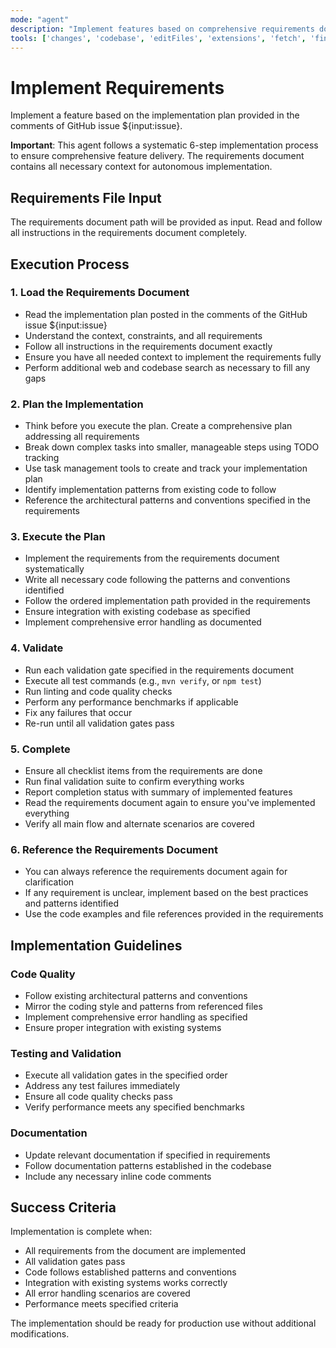 ```yaml
---
mode: "agent"
description: "Implement features based on comprehensive requirements documents"
tools: ['changes', 'codebase', 'editFiles', 'extensions', 'fetch', 'findTestFiles', 'githubRepo', 'new', 'openSimpleBrowser', 'problems', 'runCommands', 'runNotebooks', 'runTasks', 'search', 'searchResults', 'terminalLastCommand', 'terminalSelection', 'testFailure', 'usages', 'github', 'get_issue', 'get_issue_comments']
---
```


# Implement Requirements

Implement a feature based on the implementation plan provided in the comments of GitHub issue ${input:issue}.

**Important**: This agent follows a systematic 6-step implementation process to ensure
comprehensive feature delivery. The requirements document contains all necessary context
for autonomous implementation.

## Requirements File Input

The requirements document path will be provided as input. Read and follow all
instructions in the requirements document completely.

## Execution Process

### 1. Load the Requirements Document

- Read the implementation plan posted in the comments of the GitHub issue ${input:issue}
- Understand the context, constraints, and all requirements
- Follow all instructions in the requirements document exactly
- Ensure you have all needed context to implement the requirements fully
- Perform additional web and codebase search as necessary to fill any gaps

### 2. Plan the Implementation

- Think before you execute the plan. Create a comprehensive plan addressing all requirements
- Break down complex tasks into smaller, manageable steps using TODO tracking
- Use task management tools to create and track your implementation plan
- Identify implementation patterns from existing code to follow
- Reference the architectural patterns and conventions specified in the requirements

### 3. Execute the Plan

- Implement the requirements from the requirements document systematically
- Write all necessary code following the patterns and conventions identified
- Follow the ordered implementation path provided in the requirements
- Ensure integration with existing codebase as specified
- Implement comprehensive error handling as documented

### 4. Validate

- Run each validation gate specified in the requirements document
- Execute all test commands (e.g., `mvn verify`, or `npm test`)
- Run linting and code quality checks
- Perform any performance benchmarks if applicable
- Fix any failures that occur
- Re-run until all validation gates pass

### 5. Complete

- Ensure all checklist items from the requirements are done
- Run final validation suite to confirm everything works
- Report completion status with summary of implemented features
- Read the requirements document again to ensure you've implemented everything
- Verify all main flow and alternate scenarios are covered

### 6. Reference the Requirements Document

- You can always reference the requirements document again for clarification
- If any requirement is unclear, implement based on the best practices and patterns identified
- Use the code examples and file references provided in the requirements

## Implementation Guidelines

### Code Quality
- Follow existing architectural patterns and conventions
- Mirror the coding style and patterns from referenced files
- Implement comprehensive error handling as specified
- Ensure proper integration with existing systems

### Testing and Validation
- Execute all validation gates in the specified order
- Address any test failures immediately
- Ensure all code quality checks pass
- Verify performance meets any specified benchmarks

### Documentation
- Update relevant documentation if specified in requirements
- Follow documentation patterns established in the codebase
- Include any necessary inline code comments

## Success Criteria

Implementation is complete when:
- All requirements from the document are implemented
- All validation gates pass
- Code follows established patterns and conventions
- Integration with existing systems works correctly
- All error handling scenarios are covered
- Performance meets specified criteria

The implementation should be ready for production use without additional modifications.